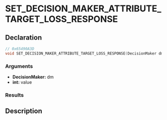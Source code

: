 # SET_DECISION_MAKER_ATTRIBUTE_TARGET_LOSS_RESPONSE

## Declaration
```cpp
// 0x65490A3D
void SET_DECISION_MAKER_ATTRIBUTE_TARGET_LOSS_RESPONSE(DecisionMaker dm, int value);
```

### Arguments
- **DecisionMaker:** dm
- **int:** value

### Results

## Description
